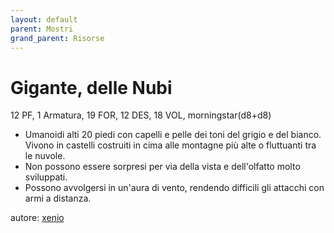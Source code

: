 ```yaml
---
layout: default
parent: Mostri
grand_parent: Risorse
---
```


# Gigante, delle Nubi
12 PF, 1 Armatura, 19 FOR, 12 DES, 18 VOL, morningstar(d8+d8)  
- Umanoidi alti 20 piedi con capelli e pelle dei toni del grigio e del bianco. Vivono in castelli costruiti in cima alle montagne più alte o fluttuanti tra le nuvole.
- Non possono essere sorpresi per via della vista e dell'olfatto molto sviluppati.  
- Possono avvolgersi in un'aura di vento, rendendo difficili gli attacchi con armi a distanza.

autore: [xenio](https://xenioinabottle.blogspot.com)
